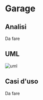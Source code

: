 # Garage
## Analisi
Da fare
## UML
![uml](https://user-images.githubusercontent.com/42178704/213873379-9fa5a359-b654-4c22-a201-41c997dea137.png)
## Casi d'uso
Da fare
